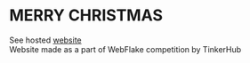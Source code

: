 # MERRY CHRISTMAS

See hosted [website](https://christmassjoy.netlify.app/) <br>
Website made as a part of WebFlake competition by TinkerHub
